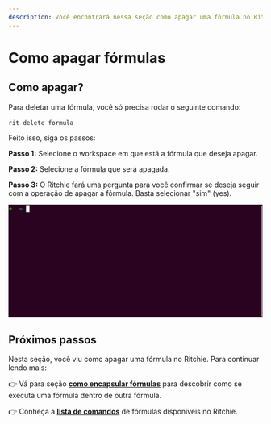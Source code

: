 ```yaml
---
description: Você encontrará nessa seção como apagar uma fórmula no Ritchie.
---
```


# Como apagar fórmulas

## Como apagar?

Para deletar uma fórmula, você só precisa rodar o seguinte comando: 

```text
rit delete formula
```

Feito isso, siga os passos: 

**Passo 1:** Selecione o workspace em que está a fórmula que deseja apagar. 

**Passo 2:** Selecione a fórmula que será apagada.

**Passo 3:** O Ritchie fará uma pergunta para você confirmar se deseja seguir com a operação de apagar a fórmula. Basta selecionar "sim" \(yes\). 

![](../../.gitbook/assets/delete-formula.gif)

## Próximos passos

Nesta seção, você viu como apagar uma fórmula no Ritchie. Para continuar lendo mais:

👉 Vá para seção [**como encapsular fórmulas**](como-encapsular-formulas.md) para descobrir como se executa uma fórmula dentro de outra fórmula. 

👉 Conheça a [**lista de comandos**](../../reference/list-of-commands.md) de fórmulas disponíveis no Ritchie.

